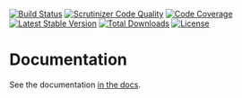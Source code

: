 [![Build Status](https://travis-ci.org/NukaCode/menu.svg?branch=master)](https://travis-ci.org/NukaCode/menu)
[![Scrutinizer Code Quality](https://scrutinizer-ci.com/g/NukaCode/menu/badges/quality-score.png?b=master)](https://scrutinizer-ci.com/g/NukaCode/menu/?branch=master)
[![Code Coverage](https://scrutinizer-ci.com/g/NukaCode/menu/badges/coverage.png?b=master)](https://scrutinizer-ci.com/g/NukaCode/menu/?branch=master)
[![Latest Stable Version](https://poser.pugx.org/nukacode/menu/version.svg)](https://packagist.org/packages/nukacode/menu)
[![Total Downloads](https://poser.pugx.org/nukacode/menu/downloads.svg)](https://packagist.org/packages/nukacode/menu)
[![License](https://poser.pugx.org/nukacode/menu/license.svg)](https://packagist.org/packages/nukacode/menu)

# Documentation
See the documentation [in the docs](/docs).
